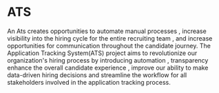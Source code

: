 # ATS

An Ats creates  opportunities to automate manual processes  , increase visibility  into the hiring cycle for the entire recruiting team , and increase opportunities for communication throughout the candidate journey.
The Application Tracking System(ATS) project aims to revolutionize our organization's hiring process by introducing automation , transparency enhance the overall candidate experience , improve our ability to make data-driven hiring decisions and streamline the workflow for all stakeholders involved in the application tracking process.
